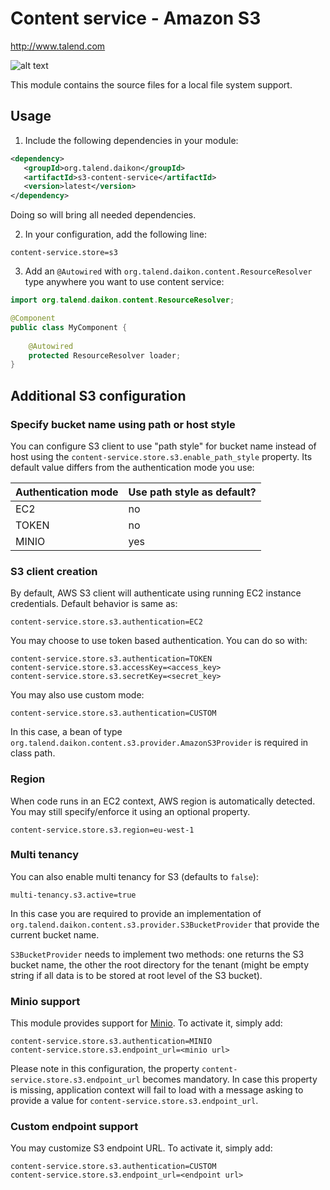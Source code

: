 # Content service - Amazon S3
http://www.talend.com


![alt text](https://www.talend.com/wp-content/uploads/2016/07/talend-logo.png "Talend")

This module contains the source files for a local file system support.

## Usage

1. Include the following dependencies in your module:
```xml
<dependency>
   <groupId>org.talend.daikon</groupId>
   <artifactId>s3-content-service</artifactId>
   <version>latest</version>
</dependency>
```
Doing so will bring all needed dependencies.

2. In your configuration, add the following line:
```properties
content-service.store=s3
```

3. Add an `@Autowired` with `org.talend.daikon.content.ResourceResolver` type anywhere you want to use content service:

```java
import org.talend.daikon.content.ResourceResolver;

@Component
public class MyComponent {
    
    @Autowired
    protected ResourceResolver loader;
}
```

## Additional S3 configuration

### Specify bucket name using path or host style

You can configure S3 client to use "path style" for bucket name instead of host using the `content-service.store.s3.enable_path_style` property. Its default value differs from the authentication mode you use:

| Authentication mode | Use path style as default? |
|---------------------|----------------------------|
| EC2                 | no                         |
| TOKEN               | no                         |
| MINIO               | yes                        |

### S3 client creation
By default, AWS S3 client will authenticate using running EC2 instance credentials. Default behavior is same as:

```properties
content-service.store.s3.authentication=EC2
```

You may choose to use token based authentication. You can do so with:

```properties
content-service.store.s3.authentication=TOKEN
content-service.store.s3.accessKey=<access_key>
content-service.store.s3.secretKey=<secret_key>
```

You may also use custom mode:
 
```properties
content-service.store.s3.authentication=CUSTOM
```
In this case, a bean of type `org.talend.daikon.content.s3.provider.AmazonS3Provider` is required in class path.

### Region

When code runs in an EC2 context, AWS region is automatically detected. You may still specify/enforce it using an optional property.

```properties
content-service.store.s3.region=eu-west-1
```

### Multi tenancy

You can also enable multi tenancy for S3 (defaults to `false`):
```properties
multi-tenancy.s3.active=true
```

In this case you are required to provide an implementation of `org.talend.daikon.content.s3.provider.S3BucketProvider` that provide the current bucket name.

`S3BucketProvider` needs to implement two methods: one returns the S3 bucket name, the other the root directory for the tenant (might be empty string if all data is to be stored at root level of the S3 bucket).

### Minio support

This module provides support for [Minio](https://www.minio.io). To activate it, simply add:

```properties
content-service.store.s3.authentication=MINIO
content-service.store.s3.endpoint_url=<minio url>
```

Please note in this configuration, the property `content-service.store.s3.endpoint_url` becomes mandatory. In case this property is missing, application context will fail to load with a message asking to provide a value for `content-service.store.s3.endpoint_url`.

### Custom endpoint support

You may customize S3 endpoint URL. To activate it, simply add:

```properties
content-service.store.s3.authentication=CUSTOM
content-service.store.s3.endpoint_url=<endpoint url>
```